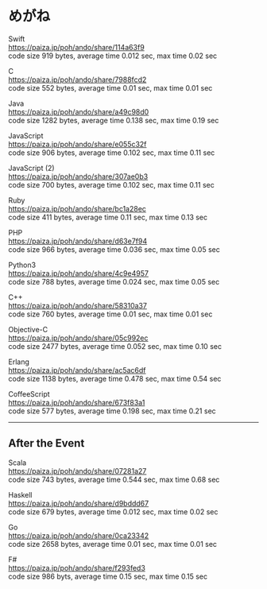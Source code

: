 めがね
======
  
  
Swift   
https://paiza.jp/poh/ando/share/114a63f9  
code size 919 bytes, average time 0.012 sec, max time 0.02 sec   
  
C   
https://paiza.jp/poh/ando/share/7988fcd2  
code size 552 bytes, average time 0.01 sec, max time 0.01 sec   
  
Java  
https://paiza.jp/poh/ando/share/a49c98d0  
code size 1282 bytes, average time 0.138 sec, max time 0.19 sec  
  
JavaScript  
https://paiza.jp/poh/ando/share/e055c32f  
code size 906 bytes, average time 0.102 sec, max time 0.11 sec  
  
JavaScript (2)  
https://paiza.jp/poh/ando/share/307ae0b3  
code size 700 bytes, average time 0.102 sec, max time 0.11 sec  
  
Ruby  
https://paiza.jp/poh/ando/share/bc1a28ec  
code size 411 bytes, average time 0.11 sec, max time 0.13 sec  
  
PHP  
https://paiza.jp/poh/ando/share/d63e7f94  
code size 966 bytes, average time 0.036 sec, max time 0.05 sec
  
Python3  
https://paiza.jp/poh/ando/share/4c9e4957  
code size 788 bytes, average time 0.024 sec, max time 0.05 sec  
    
C++  
https://paiza.jp/poh/ando/share/58310a37  
code size 760 bytes, average time 0.01 sec, max time 0.01 sec  
  
Objective-C  
https://paiza.jp/poh/ando/share/05c992ec  
code size 2477 bytes, average time 0.052 sec, max time 0.10 sec  
  
Erlang  
https://paiza.jp/poh/ando/share/ac5ac6df  
code size 1138 bytes, average time 0.478 sec, max time 0.54 sec  
  
CoffeeScript  
https://paiza.jp/poh/ando/share/673f83a1  
code size 577 bytes, average time 0.198 sec, max time 0.21 sec  
  
----
## After the Event
  
Scala  
https://paiza.jp/poh/ando/share/07281a27  
code size 743 bytes, average time 0.544 sec, max time 0.68 sec  
  
Haskell  
https://paiza.jp/poh/ando/share/d9bddd67  
code size 679 bytes, average time 0.012 sec, max time 0.02 sec  
  
Go  
https://paiza.jp/poh/ando/share/0ca23342  
code size 2658 bytes, average time 0.01 sec, max time 0.01 sec  
  
F#  
https://paiza.jp/poh/ando/share/f293fed3  
code size 986 byts, average time 0.15 sec, max time 0.15 sec  
  
